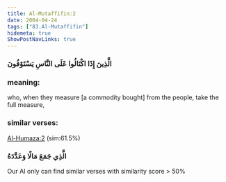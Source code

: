 ```yaml
---
title: Al-Mutaffifin:2
date: 2004-04-24
tags: ["83.Al-Mutaffifin"]
hidemeta: true 
ShowPostNavLinks: true 
---
```

### الَّذِينَ إِذَا اكْتَالُوا عَلَى النَّاسِ يَسْتَوْفُونَ
### meaning: 
who, when they measure [a commodity bought] from the people, take the full measure,
### similar verses: 

[Al-Humaza:2](/104/2) (sim:61.5%)

### الَّذِي جَمَعَ مَالًا وَعَدَّدَهُ

Our AI only can find similar verses with similarity score > 50% 



